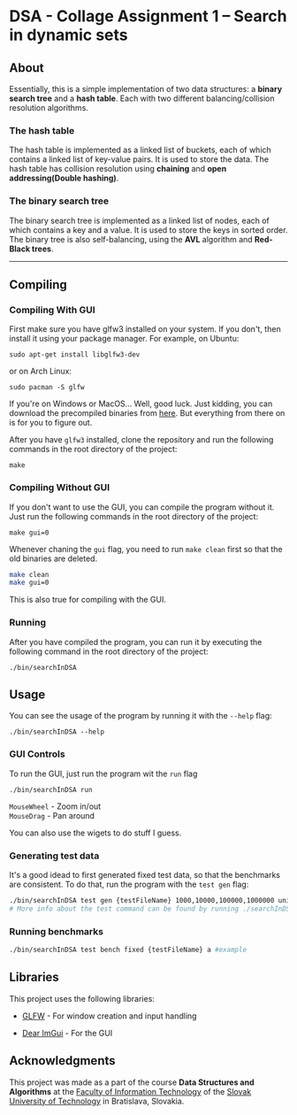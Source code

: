 # DSA - Collage Assignment 1 – Search in dynamic sets

## About  

Essentially, this is a simple implementation of two data structures: a **binary search tree** and a **hash table**. Each with two different balancing/collision resolution algorithms.

### The hash table
The hash table is implemented as a linked list of buckets, each of which contains a linked list of key-value pairs. It is used to store the data.
The hash table has collision resolution using **chaining** and **open addressing(Double hashing)**.  

### The binary search tree
The binary search tree is implemented as a linked list of nodes, each of which contains a key and a value. It is used to store the keys in sorted order.
The binary tree is also self-balancing, using the **AVL** algorithm and **Red-Black trees**.


---

## Compiling
### Compiling With GUI
First make sure you have glfw3 installed on your system. If you don't, then install it using your package manager. For example, on Ubuntu:

    sudo apt-get install libglfw3-dev
or on Arch Linux:

    sudo pacman -S glfw

If you're on Windows or MacOS... Well, good luck. Just kidding, you can download the precompiled binaries from [here](http://www.glfw.org/download.html).
But everything from there on is for you to figure out.

After you have `glfw3` installed, clone the repository and run the following commands in the root directory of the project:

    make


### Compiling Without GUI
If you don't want to use the GUI, you can compile the program without it. Just run the following commands in the root directory of the project:

    make gui=0

Whenever chaning the `gui` flag, you need to run `make clean` first so that the old binaries are deleted.
```bash
make clean
make gui=0
```
This is also true for compiling with the GUI.

### Running
After you have compiled the program, you can run it by executing the following command in the root directory of the project:

```
./bin/searchInDSA
```

## Usage

You can see the usage of the program by running it with the `--help` flag:

``` 
./bin/searchInDSA --help 
```

### GUI Controls

To run the GUI, just run the program wit the `run` flag

```
./bin/searchInDSA run
```

`MouseWheel` - Zoom in/out  
`MouseDrag` - Pan around

You can also use the wigets to do stuff I guess.

### Generating test data

It's a good idead to first generated fixed test data, so that the benchmarks are consistent. To do that, run the program with the `test gen` flag:
```bash
./bin/searchInDSA test gen {testFileName} 1000,10000,100000,1000000 unique #example
# More info about the test command can be found by running ./searchInDSA --help
```
### Running benchmarks

```bash
./bin/searchInDSA test bench fixed {testFileName} a #example
```
## Libraries

This project uses the following libraries:

* [GLFW](http://www.glfw.org/) - For window creation and input handling

* [Dear ImGui]((https://www.github.com/ocornut/imgui)) - For the GUI

## Acknowledgments

This project was made as a part of the course **Data Structures and Algorithms** at the [Faculty of Information Technology](http://fiit.sk) of the [Slovak University of Technology](http://stuba.sk) in Bratislava, Slovakia.


